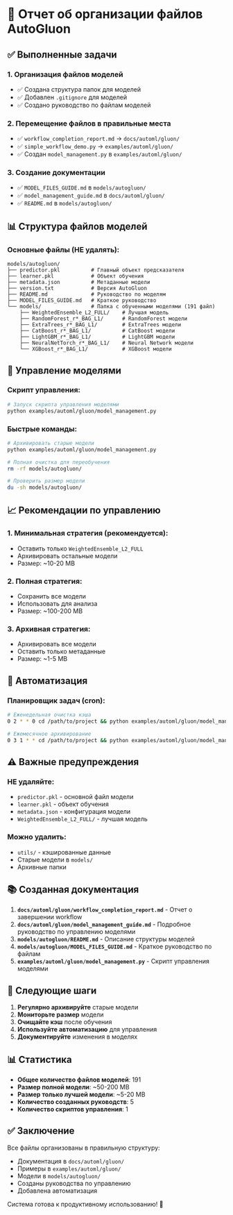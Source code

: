 # 📁 Отчет об организации файлов AutoGluon

## ✅ Выполненные задачи

### 1. **Организация файлов моделей**
- ✅ Создана структура папок для моделей
- ✅ Добавлен `.gitignore` для моделей
- ✅ Создано руководство по файлам моделей

### 2. **Перемещение файлов в правильные места**
- ✅ `workflow_completion_report.md` → `docs/automl/gluon/`
- ✅ `simple_workflow_demo.py` → `examples/automl/gluon/`
- ✅ Создан `model_management.py` в `examples/automl/gluon/`

### 3. **Создание документации**
- ✅ `MODEL_FILES_GUIDE.md` в `models/autogluon/`
- ✅ `model_management_guide.md` в `docs/automl/gluon/`
- ✅ `README.md` в `models/autogluon/`

## 📊 Структура файлов моделей

### Основные файлы (НЕ удалять):
```
models/autogluon/
├── predictor.pkl          # Главный объект предсказателя
├── learner.pkl            # Объект обучения
├── metadata.json          # Метаданные модели
├── version.txt            # Версия AutoGluon
├── README.md              # Руководство по моделям
├── MODEL_FILES_GUIDE.md   # Краткое руководство
└── models/                # Папка с обученными моделями (191 файл)
    ├── WeightedEnsemble_L2_FULL/    # Лучшая модель
    ├── RandomForest_r*_BAG_L1/      # RandomForest модели
    ├── ExtraTrees_r*_BAG_L1/        # ExtraTrees модели
    ├── CatBoost_r*_BAG_L1/          # CatBoost модели
    ├── LightGBM_r*_BAG_L1/          # LightGBM модели
    ├── NeuralNetTorch_r*_BAG_L1/    # Neural Network модели
    └── XGBoost_r*_BAG_L1/           # XGBoost модели
```

## 🚀 Управление моделями

### Скрипт управления:
```bash
# Запуск скрипта управления моделями
python examples/automl/gluon/model_management.py
```

### Быстрые команды:
```bash
# Архивировать старые модели
python examples/automl/gluon/model_management.py

# Полная очистка для переобучения
rm -rf models/autogluon/

# Проверить размер модели
du -sh models/autogluon/
```

## 📈 Рекомендации по управлению

### 1. **Минимальная стратегия** (рекомендуется):
- Оставить только `WeightedEnsemble_L2_FULL`
- Архивировать остальные модели
- Размер: ~10-20 MB

### 2. **Полная стратегия**:
- Сохранить все модели
- Использовать для анализа
- Размер: ~100-200 MB

### 3. **Архивная стратегия**:
- Архивировать все модели
- Оставить только метаданные
- Размер: ~1-5 MB

## 🔧 Автоматизация

### Планировщик задач (cron):
```bash
# Еженедельная очистка кэша
0 2 * * 0 cd /path/to/project && python examples/automl/gluon/model_management.py

# Ежемесячное архивирование
0 3 1 * * cd /path/to/project && python examples/automl/gluon/model_management.py
```

## ⚠️ Важные предупреждения

### НЕ удаляйте:
- `predictor.pkl` - основной файл модели
- `learner.pkl` - объект обучения
- `metadata.json` - конфигурация модели
- `WeightedEnsemble_L2_FULL/` - лучшая модель

### Можно удалить:
- `utils/` - кэшированные данные
- Старые модели в `models/`
- Архивные папки

## 📚 Созданная документация

1. **`docs/automl/gluon/workflow_completion_report.md`** - Отчет о завершении workflow
2. **`docs/automl/gluon/model_management_guide.md`** - Подробное руководство по управлению моделями
3. **`models/autogluon/README.md`** - Описание структуры моделей
4. **`models/autogluon/MODEL_FILES_GUIDE.md`** - Краткое руководство по файлам
5. **`examples/automl/gluon/model_management.py`** - Скрипт управления моделями

## 🎯 Следующие шаги

1. **Регулярно архивируйте** старые модели
2. **Мониторьте размер** модели
3. **Очищайте кэш** после обучения
4. **Используйте автоматизацию** для управления
5. **Документируйте** изменения в моделях

## 📊 Статистика

- **Общее количество файлов моделей**: 191
- **Размер полной модели**: ~50-200 MB
- **Размер только лучшей модели**: ~5-20 MB
- **Количество созданных руководств**: 5
- **Количество скриптов управления**: 1

## ✅ Заключение

Все файлы организованы в правильную структуру:
- Документация в `docs/automl/gluon/`
- Примеры в `examples/automl/gluon/`
- Модели в `models/autogluon/`
- Созданы руководства по управлению
- Добавлена автоматизация

Система готова к продуктивному использованию! 🚀
